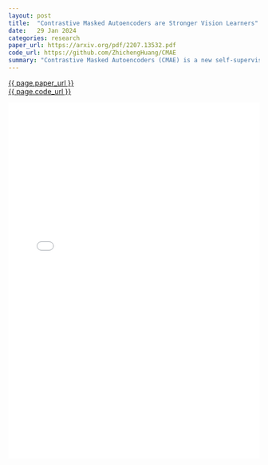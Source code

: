 ```yaml
---
layout: post
title:  "Contrastive Masked Autoencoders are Stronger Vision Learners"
date:   29 Jan 2024
categories: research
paper_url: https://arxiv.org/pdf/2207.13532.pdf
code_url: https://github.com/ZhichengHuang/CMAE
summary: "Contrastive Masked Autoencoders (CMAE) is a new self-supervised method for enhancing vision representation learning by integrating contrastive learning with masked image modeling. CMAE improves upon traditional MIM by offering stronger discriminability and local perceptibility in representations. It features a dual-branch architecture, including an asymmetric encoder-decoder for holistic feature learning and a momentum encoder for boosting feature discriminability through contrastive learning. Innovations like pixel shifting and a feature decoder ensure compatibility between contrastive learning and MIM. CMAE has set new benchmarks in image classification, semantic segmentation, and object detection, with notable performances like 85.3% top-1 accuracy on ImageNet and 52.5% mIoU on ADE20k. The source code is available at https://github.com/ZhichengHuang/CMAE."
---
```


<style>
.responsive-pdf-container {
    overflow: hidden;
    padding-top: 141.42%; /* 16:9 Aspect Ratio, adjust as needed */
    position: relative;
}

.responsive-pdf-container iframe {
    border: none;
    height: 100%;
    left: 0;
    position: absolute;
    top: 0;
    width: 100%;
}
</style>

<a href="{{ page.paper_url }}">{{ page.paper_url }}</a><br>
<a href="{{ page.code_url }}">{{ page.code_url }}</a>

<div class="responsive-pdf-container">
    <iframe src="{{ page.paper_url }}" style="border: none;"></iframe>
</div>